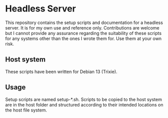 # Headless Server

This repository contains the setup scripts and documentation for a headless server. It is for my own use and reference only. Contributions are welcome but I cannot provide any assurance regarding the suitability of these scripts for any systems other than the ones I wrote them for. Use them at your own risk.

## Host system

These scripts have been written for Debian 13 (Trixie).

## Usage

Setup scripts are named setup-*.sh. Scripts to be copied to the host system are in the host folder and structured according to their intended locations on the host file system. 
